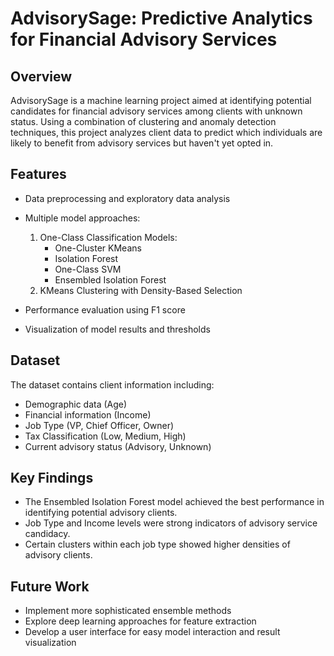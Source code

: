 # AdvisorySage: Predictive Analytics for Financial Advisory Services

## Overview

AdvisorySage is a machine learning project aimed at identifying potential candidates for financial advisory services among clients with unknown status. Using a combination of clustering and anomaly detection techniques, this project analyzes client data to predict which individuals are likely to benefit from advisory services but haven't yet opted in.

## Features

- Data preprocessing and exploratory data analysis
- Multiple model approaches:
  1. One-Class Classification Models:
     - One-Cluster KMeans
     - Isolation Forest
     - One-Class SVM
     - Ensembled Isolation Forest
  2. KMeans Clustering with Density-Based Selection

- Performance evaluation using F1 score
- Visualization of model results and thresholds

## Dataset

The dataset contains client information including:
- Demographic data (Age)
- Financial information (Income)
- Job Type (VP, Chief Officer, Owner)
- Tax Classification (Low, Medium, High)
- Current advisory status (Advisory, Unknown)

## Key Findings

- The Ensembled Isolation Forest model achieved the best performance in identifying potential advisory clients.
- Job Type and Income levels were strong indicators of advisory service candidacy.
- Certain clusters within each job type showed higher densities of advisory clients.

## Future Work

- Implement more sophisticated ensemble methods
- Explore deep learning approaches for feature extraction
- Develop a user interface for easy model interaction and result visualization
